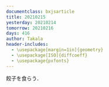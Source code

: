 ```yaml
---
documentclass: bxjsarticle
title: 20210215
yesterday: 20210214
tomorrow: 20210216
days: 416
author: Takala
header-includes:
  - \usepackage[margin=1in]{geometry}
  - \usepackage[ISO]{diffcoeff}
  - \usepackage{pxfonts}
---
```



餃子を食らう．